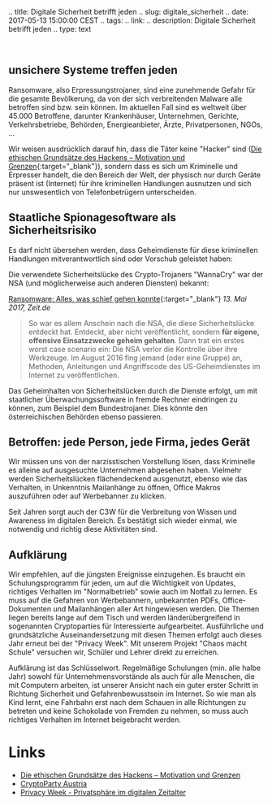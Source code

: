 .. title: Digitale Sicherheit betrifft jeden
.. slug: digitale_sicherheit
.. date: 2017-05-13 15:00:00 CEST
.. tags:
.. link:
.. description: Digitale Sicherheit betrifft jeden
.. type: text

&nbsp;

## unsichere Systeme treffen jeden

Ransomware, also Erpressungstrojaner, sind eine zunehmende Gefahr für die 
gesamte Bevölkerung, da von der sich verbreitenden Malware alle betroffen 
sind bzw. sein können. Im aktuellen Fall sind es weltweit über 45.000 Betroffene, 
darunter Krankenhäuser, Unternehmen, Gerichte, Verkehrsbetriebe, Behörden, 
Energieanbieter, Ärzte, Privatpersonen, NGOs, ...

Wir weisen ausdrücklich darauf hin, dass die Täter keine "Hacker" sind 
([Die ethischen Grundsätze des Hackens – Motivation und Grenzen](https://www.ccc.de/de/hackerethik){:target="_blank"}), 
sondern dass es sich um Kriminelle und Erpresser handelt, die den 
Bereich der Welt, der physisch nur durch Geräte präsent ist (Internet) 
für ihre kriminellen Handlungen ausnutzen und sich nur unswesentlich von 
Telefonbetrügern unterscheiden.

<!-- TEASER_END -->


## Staatliche Spionagesoftware als Sicherheitsrisiko

Es darf nicht übersehen werden, dass Geheimdienste für diese kriminellen 
Handlungen mitverantwortlich sind oder Vorschub geleistet haben:

Die verwendete Sicherheitslücke des Crypto-Trojaners "WannaCry" war 
der NSA (und möglicherweise auch anderen Diensten) bekannt: 

[Ransomware: Alles, was schief gehen konnte](http://www.zeit.de/amp/digital/internet/2017-05/ransomware-wannacry-weltweit-nsa-microsoft){:target="_blank"} *13. Mai 2017, Zeit.de*
> So war es allem Anschein nach die NSA, die diese Sicherheitslücke entdeckt hat. 
> Entdeckt, aber nicht veröffentlicht, sondern **für eigene, offensive 
> Einsatzzwecke geheim gehalten**. Dann trat ein erstes worst case scenario ein: 
> Die NSA verlor die Kontrolle über ihre Werkzeuge. Im August 2016 fing jemand 
> (oder eine Gruppe) an, Methoden, Anleitungen und Angriffscode des 
> US-Geheimdienstes im Internet zu veröffentlichen.


Das Geheimhalten von Sicherheitslücken durch die Dienste erfolgt, um mit staatlicher Überwachungssoftware in fremde Rechner eindringen zu können, zum Beispiel dem Bundestrojaner. Dies könnte den österreichischen Behörden ebenso passieren.


## Betroffen: jede Person, jede Firma, jedes Gerät

Wir müssen uns von der narzisstischen Vorstellung lösen, dass Kriminelle es alleine auf ausgesuchte Unternehmen abgesehen haben. Vielmehr werden Sicherheitslücken flächendeckend ausgenutzt, ebenso wie das Verhalten, in Unkenntnis Mailanhänge zu öffnen, Office Makros auszuführen oder auf Werbebanner zu klicken.

Seit Jahren sorgt auch der C3W für die Verbreitung von Wissen und Awareness im digitalen Bereich. Es bestätigt sich wieder einmal, wie notwendig und richtig diese Aktivitäten sind.


## Aufklärung

Wir empfehlen, auf die jüngsten Ereignisse einzugehen. Es braucht ein Schulungsprogramm für jeden, um auf die Wichtigkeit von Updates, richtiges Verhalten im "Normalbetrieb" sowie auch im Notfall zu lernen. Es muss auf die Gefahren von Werbebannern, unbekannten PDFs, Office-Dokumenten und Mailanhängen aller Art hingewiesen werden. Die Themen liegen bereits lange auf dem Tisch und werden länderübergreifend in sogenannten Cryptoparties für Interessierte aufgearbeitet. Ausführliche und grundsätzliche Auseinandersetzung mit diesen Themen erfolgt auch dieses Jahr erneut bei der "Privacy Week". Mit unserem Projekt "Chaos macht Schule" versuchen wir, Schüler und Lehrer direkt zu erreichen.

Aufklärung ist das Schlüsselwort. Regelmäßige Schulungen (min. alle halbe Jahr) sowohl für Unternehmensvorstände als auch für alle Menschen, die mit Computern arbeiten, ist unserer Ansicht nach ein guter erster Schritt in Richtung Sicherheit und Gefahrenbewusstsein im Internet. So wie man als Kind lernt, eine Fahrbahn erst nach dem Schauen in alle Richtungen zu betreten und keine Schokolade von Fremden zu nehmen, so muss auch richtiges Verhalten im Internet beigebracht werden.


# Links
* [Die ethischen Grundsätze des Hackens – Motivation und Grenzen](https://www.ccc.de/de/hackerethik)
* [CryptoParty Austria](https://cryptoparty.at/)
* [Privacy Week - Privatsphäre im digitalen Zeitalter](https://privacyweek.at)
